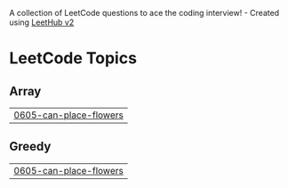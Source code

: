 A collection of LeetCode questions to ace the coding interview! - Created using [LeetHub v2](https://github.com/arunbhardwaj/LeetHub-2.0)
<!---LeetCode Topics Start-->
# LeetCode Topics
## Array
|  |
| ------- |
| [0605-can-place-flowers](https://github.com/henriquevalezad/Algoritmos-E-Estruturas-De-Dados-I/tree/master/0605-can-place-flowers) |
## Greedy
|  |
| ------- |
| [0605-can-place-flowers](https://github.com/henriquevalezad/Algoritmos-E-Estruturas-De-Dados-I/tree/master/0605-can-place-flowers) |
<!---LeetCode Topics End-->
